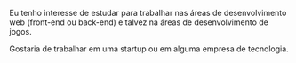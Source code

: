 Eu tenho interesse de estudar para trabalhar nas áreas de desenvolvimento web (front-end ou back-end) e talvez na áreas de desenvolvimento de jogos.

Gostaria de trabalhar em uma startup ou em alguma empresa de tecnologia. 
